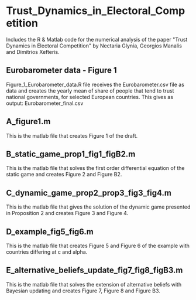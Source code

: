 # Trust_Dynamics_in_Electoral_Competition
Includes the R & Matlab code for the numerical analysis of the paper "Trust Dynamics in Electoral Competition" by Nectaria Glynia, Georgios Manalis and Dimitrios Xefteris.

## Eurobarometer data - Figure 1
Figure_1_Eurobarometer_data.R file receives the Eurobarometer.csv file as data and creates the yearly mean of share of people that tend to trust national governments, for selected European countries. 
This gives as output: Eurobarometer_final.csv
## A_figure1.m 
This is the matlab file that creates Figure 1 of the draft. 
## B_static_game_prop1_fig1_figB2.m
This is the matlab file that solves the first order differential equation of the static game and creates Figure 2 and Figure B2. 
## C_dynamic_game_prop2_prop3_fig3_fig4.m
This is the matlab file that gives the solution of the dynamic game presented in Proposition 2 and creates Figure 3 and Figure 4. 
## D_example_fig5_fig6.m
This is the matlab file that creates Figure 5 and Figure 6 of the example with countries differing at c and alpha. 
## E_alternative_beliefs_update_fig7_fig8_figB3.m
This is the matlab file that solves the extension of alternative beliefs with Bayesian updating and creates Figure 7, Figure 8 and Figure B3. 
